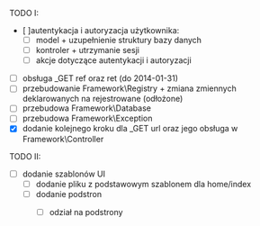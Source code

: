 TODO I:
  - [ ]autentykacja i autoryzacja użytkownika:
    - [ ] model + uzupełnienie struktury bazy danych
    - [ ] kontroler + utrzymanie sesji
    - [ ] akcje dotyczące autentykacji i autoryzacji
  - [ ] obsługa _GET ref oraz ret (do 2014-01-31)
  - [ ] przebudowanie Framework\Registry + zmiana zmiennych deklarowanych na rejestrowane (odłożone)
  - [ ] przebudowa Framework\Database
  - [ ] przebudowa Framework\Exception
  - [x] dodanie kolejnego kroku dla _GET url oraz jego obsługa w Framework\Controller

TODO II:
  - [ ] dodanie szablonów UI
    - [ ] dodanie pliku z podstawowym szablonem dla home/index
    - [ ] dodanie podstron
      - [ ] odział na podstrony  
  
